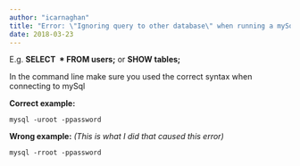 ```yaml
---
author: "icarnaghan"
title: "Error: \"Ignoring query to other database\" when running a mySql command in the command line"
date: 2018-03-23
---
```


E.g. **SELECT  \* FROM users;** or **SHOW tables;**

In the command line make sure you used the correct syntax when connecting to mySql

**Correct example:**

```
mysql -uroot -ppassword
```

**Wrong example:** _(This is what I did that caused this error)_

```
mysql -rroot -ppassword
```
